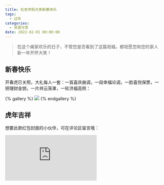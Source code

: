 ```yaml
---
title: 杜老师祝大家新春快乐
tags:
  - 过年
categories:
  - 资源分享
date: 2022-02-01 00:00:00
---
```


> 在这个阖家欢乐的日子，不管您是否看到了这篇祝福，都祝愿您和您的家人新一年开怀大笑！

<!-- more -->

## 新春快乐

开春虎已关照，大礼每人一套：一首喜庆曲调，一段幸福论调，一脸喜悦保票，一把理财金钥，一片祥云笼罩，一轮洪福高照：

{% gallery %}
![](https://cdn.dusays.com/2022/02/429-1.jpg)
{% endgallery %}

## 虎年吉祥

想要此款红包封面的小伙伴，可在评论区留言哦：

<iframe class="b-video" src="https://player.bilibili.com/player.html?bvid=BV18S4y1G72q&page=1" scrolling="no" border="0" frameborder="no" framespacing="0" allowfullscreen="true"> </iframe>